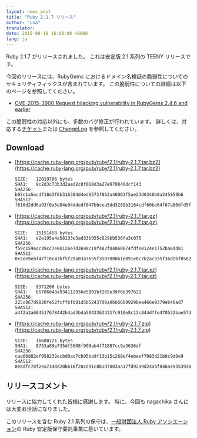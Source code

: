```yaml
---
layout: news_post
title: "Ruby 2.1.7 リリース"
author: "usa"
translator:
date: 2015-08-18 16:00:00 +0000
lang: ja
---
```


Ruby 2.1.7 がリリースされました。
これは安定版 2.1 系列の TEENY リリースです。

今回のリリースには、RubyGems におけるドメイン名検証の脆弱性についてのセキュリティフィックスが含まれています。
この脆弱性についての詳細は以下のページを参照してください。

* [CVE-2015-3900 Request hijacking vulnerability in RubyGems 2.4.6 and earlier](http://blog.rubygems.org/2015/05/14/CVE-2015-3900.html)

この脆弱性の対応以外にも、多数のバグ修正が行われています。
詳しくは、対応する[チケット](https://bugs.ruby-lang.org/projects/ruby-21/issues?set_filter=1&amp;status_id=5)または [ChangeLog](http://svn.ruby-lang.org/repos/ruby/tags/v2_1_7/ChangeLog) を参照してください。

## Download

* [https://cache.ruby-lang.org/pub/ruby/2.1/ruby-2.1.7.tar.bz2](https://cache.ruby-lang.org/pub/ruby/2.1/ruby-2.1.7.tar.bz2)

      SIZE:   12019706 bytes
      SHA1:   9c2d3c73b3d2aed2c8f018d3a27e970846dcf143
      SHA256: b02c1a5ecd718e3f6b316384d4ed6572f862a46063f5ae23d0340b0a245859b6
      SHA512: f610d2dd6a93f0a5e84e04ddedf847bbcea5dd3289b3164cdf60be64f67a80dfd5f9836ea5d169970cd0ce24a7e05ea6190699706567cb0d5cf450de6a70e445

* [https://cache.ruby-lang.org/pub/ruby/2.1/ruby-2.1.7.tar.gz](https://cache.ruby-lang.org/pub/ruby/2.1/ruby-2.1.7.tar.gz)

      SIZE:   15151458 bytes
      SHA1:   e2e195a4a58133e3ad33b955c829bb536fa3c075
      SHA256: f59c1596ac39cc7e60126e7d3698c19f482f04060674fdfe0124e1752ba6dd81
      SHA512: 0e2ee9ebf47f10c43bf5f29a03a3655f3507800b1e091e0c7b2ac335f36d2bf05621383e31fae2659b9cb9cb3e0f2452698a269249da12710443ffa62e4e0a8d

* [https://cache.ruby-lang.org/pub/ruby/2.1/ruby-2.1.7.tar.xz](https://cache.ruby-lang.org/pub/ruby/2.1/ruby-2.1.7.tar.xz)

      SIZE:   9371208 bytes
      SHA1:   b5786048a934112936e5001bf265e39f6b397622
      SHA256: 225c067d9820fe52fcffbfb91d5b5243708a0b666b9929bea466e9379eb40ad7
      SHA512: a4f2a3a684517678442b4ad3bda50433634317c910e8c13c844dffe470532bae5fd8d72b3f83c9a36865f303fe0464703e30854b3e55a558a758252b5e594406

* [https://cache.ruby-lang.org/pub/ruby/2.1/ruby-2.1.7.zip](https://cache.ruby-lang.org/pub/ruby/2.1/ruby-2.1.7.zip)

      SIZE:   16680721 bytes
      SHA1:   8753a89e735df5608f909ab4f71887cc9a3636df
      SHA256: caa60d82ef958232ecbd0ac7cb95ba9f13b15c268ef4ebeef7083d21b8c9d0e9
      SHA512: 8e8dfc78f2ea7348d20b616f28cd91c0b1d7803aa17fd92a9d24abf846a49353930437ad868e2eb6e91be27f253ee66393200ffc902b8a8339a75b4d8a4b16bc
## リリースコメント

リリースに協力してくれた皆様に感謝します。
特に、今回も nagachika さんには大変お世話になりました。

このリリースを含む Ruby 2.1 系列の保守は、[一般財団法人 Ruby アソシエーション](http://www.ruby.or.jp/)の Ruby 安定版保守委託事業に基いています。
